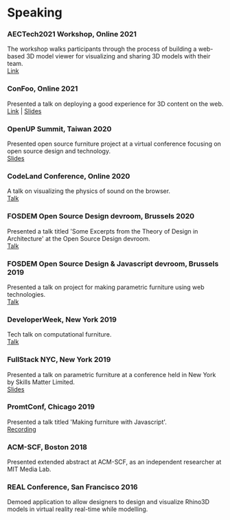 # Speaking

### AECTech2021 Workshop, Online 2021  
The workshop walks participants through the process of building a web-based 3D model viewer for visualizing and sharing 3D models with their team.  
[Link](https://github.com/tt-acm/aectech2021-3dviewer)  

### ConFoo, Online 2021  
Presented a talk on deploying a good experience for 3D content on the web.  
[Link](https://confoo.ca/en/yul2021/session/deploying-a-good-experience-for-3d-content-on-the-web) | [Slides](https://docs.google.com/presentation/d/1d6j-lA_nyzrfrtgtWAULuVwdptagXDQqtKPqpk4INws/edit?usp=sharing)  

### OpenUP Summit, Taiwan 2020
Presented open source furniture project at a virtual conference focusing on open source design and technology.  
[Slides](https://docs.google.com/presentation/d/1XMVyVNjuE32Nm3pUIUcMlvm0PQ68uAN9mcLe4nNm6ms/edit?usp=sharing)

### CodeLand Conference, Online 2020
A talk on visualizing the physics of sound on the browser.  
[Talk](https://dev.to/amitlzkpa/seeing-sound-with-amit-nambiar-18ik)

### FOSDEM Open Source Design devroom, Brussels 2020
Presented a talk titled 'Some Excerpts from the Theory of Design in Architecture' at the Open Source Design devroom.  
[Talk](https://fosdem.org/2020/schedule/event/some_excerpts_from_theory_of_design_in_architecture/)

### FOSDEM Open Source Design & Javascript devroom, Brussels 2019
Presented a talk on project for making parametric furniture using web technologies.  
[Talk](https://archive.fosdem.org/2019/schedule/event/furniture_javascript/)

### DeveloperWeek, New York 2019
Tech talk on computational furniture.  
[Talk](https://developerweeknewyork2019.sched.com/event/OsIk/pro-talk-making-furniture-with-javascript)

### FullStack NYC, New York 2019
Presented a talk on parametric furniture at a conference held in New York by Skills Matter Limited.  
[Slides](https://docs.google.com/presentation/d/1XMVyVNjuE32Nm3pUIUcMlvm0PQ68uAN9mcLe4nNm6ms/edit?usp=sharing)

### PromtConf, Chicago 2019
Presented a talk titled 'Making furniture with Javascript'.  
[Recording](https://drive.google.com/file/d/1LzNVlFqyLi_TG3qMTb7iXV4emEUXaDau/view)

### ACM-SCF, Boston 2018
Presented extended abstract at ACM-SCF, as an independent researcher at MIT Media Lab.

### REAL Conference, San Francisco 2016
Demoed application to allow designers to design and visualize Rhino3D models in virtual reality real-time while modelling.
